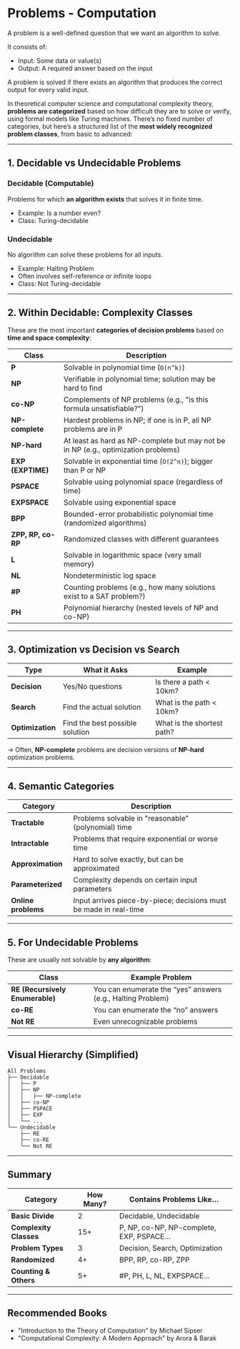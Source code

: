 # Problems - Computation
 
A problem is a well-defined question that we want an algorithm to solve.

It consists of:

- Input: Some data or value(s)
- Output: A required answer based on the input

A problem is solved if there exists an algorithm that produces the correct output for every valid input.

In theoretical computer science and computational complexity theory, **problems are categorized** based on how difficult they are to solve or verify, using formal models like Turing machines. There’s no fixed number of categories, but here’s a structured list of the **most widely recognized problem classes**, from basic to advanced:

---

## **1. Decidable vs Undecidable Problems**

### **Decidable (Computable)**

Problems for which **an algorithm exists** that solves it in finite time.

* Example: Is a number even?
* Class: Turing-decidable

### **Undecidable**

No algorithm can solve these problems for all inputs.

* Example: Halting Problem
* Often involves self-reference or infinite loops
* Class: Not Turing-decidable

---

## **2. Within Decidable: Complexity Classes**

These are the most important **categories of decision problems** based on **time and space complexity**:

| Class              | Description                                                                        |
| ------------------ | ---------------------------------------------------------------------------------- |
| **P**              | Solvable in polynomial time (`O(n^k)`)                                             |
| **NP**             | Verifiable in polynomial time; solution may be hard to find                        |
| **co-NP**          | Complements of NP problems (e.g., "is this formula unsatisfiable?")                |
| **NP-complete**    | Hardest problems in NP; if one is in P, all NP problems are in P                   |
| **NP-hard**        | At least as hard as NP-complete but may not be in NP (e.g., optimization problems) |
| **EXP (EXPTIME)**  | Solvable in exponential time (`O(2^n)`); bigger than P or NP                       |
| **PSPACE**         | Solvable using polynomial space (regardless of time)                               |
| **EXPSPACE**       | Solvable using exponential space                                                   |
| **BPP**            | Bounded-error probabilistic polynomial time (randomized algorithms)                |
| **ZPP, RP, co-RP** | Randomized classes with different guarantees                                       |
| **L**              | Solvable in logarithmic space (very small memory)                                  |
| **NL**             | Nondeterministic log space                                                         |
| **#P**             | Counting problems (e.g., how many solutions exist to a SAT problem?)               |
| **PH**             | Polynomial hierarchy (nested levels of NP and co-NP)                               |

---

## **3. Optimization vs Decision vs Search**

| Type             | What it Asks                    | Example                    |
| ---------------- | ------------------------------- | -------------------------- |
| **Decision**     | Yes/No questions                | Is there a path < 10km?    |
| **Search**       | Find the actual solution        | What is the path < 10km?   |
| **Optimization** | Find the best possible solution | What is the shortest path? |

→ Often, **NP-complete** problems are decision versions of **NP-hard** optimization problems.

---

## **4. Semantic Categories**

| Category            | Description                                                       |
| ------------------- | ----------------------------------------------------------------- |
| **Tractable**       | Problems solvable in "reasonable" (polynomial) time               |
| **Intractable**     | Problems that require exponential or worse time                   |
| **Approximation**   | Hard to solve exactly, but can be approximated                    |
| **Parameterized**   | Complexity depends on certain input parameters                    |
| **Online problems** | Input arrives piece-by-piece; decisions must be made in real-time |

---

## **5. For Undecidable Problems**

These are usually not solvable by **any algorithm**:

| Class                           | Example Problem                                             |
| ------------------------------- | ----------------------------------------------------------- |
| **RE (Recursively Enumerable)** | You can enumerate the “yes” answers (e.g., Halting Problem) |
| **co-RE**                       | You can enumerate the “no” answers                          |
| **Not RE**                      | Even unrecognizable problems                                |

---

## Visual Hierarchy (Simplified)

```
All Problems
├── Decidable
│   ├── P
│   ├── NP
│   │   ├── NP-complete
│   ├── co-NP
│   ├── PSPACE
│   ├── EXP
│   └── ...
└── Undecidable
    ├── RE
    ├── co-RE
    └── Not RE
```

---

## Summary

| Category               | How Many? | Contains Problems Like…                 |
| ---------------------- | --------- | --------------------------------------- |
| **Basic Divide**       | 2         | Decidable, Undecidable                  |
| **Complexity Classes** | 15+       | P, NP, co-NP, NP-complete, EXP, PSPACE… |
| **Problem Types**      | 3         | Decision, Search, Optimization          |
| **Randomized**         | 4+        | BPP, RP, co-RP, ZPP                     |
| **Counting & Others**  | 5+        | #P, PH, L, NL, EXPSPACE…                |

---

## Recommended Books

* "Introduction to the Theory of Computation" by Michael Sipser
* "Computational Complexity: A Modern Approach" by Arora & Barak
